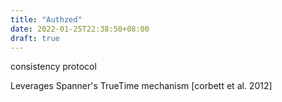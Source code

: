 ```yaml
---
title: "Authzed"
date: 2022-01-25T22:38:50+08:00
draft: true
---
```


consistency protocol

Leverages Spanner's TrueTime mechanism [corbett et al. 2012]
